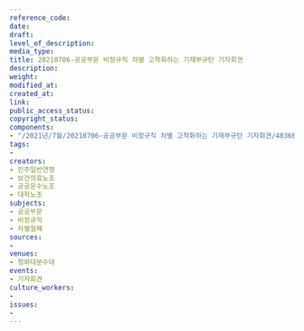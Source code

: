 ```yaml
---
reference_code: 
date: 
draft: 
level_of_description: 
media_type: 
title: 20210706-공공부문 비정규직 차별 고착화하는 기재부규탄 기자회견
description: 
weight: 
modified_at: 
created_at: 
link: 
public_access_status: 
copyright_status: 
components:
- "/2021년/7월/20210706-공공부문 비정규직 차별 고착화하는 기재부규탄 기자회견/403662_59515_5411.jpg"
tags:
- 
creators:
- 민주일반연맹
- 보건의료노조
- 공공운수노조
- 대학노조
subjects:
- 공공부문
- 비정규직
- 차별철폐
sources:
- 
venues:
- 청와대분수대
events:
- 기자회견
culture_workers:
- 
issues:
- 
---
```

